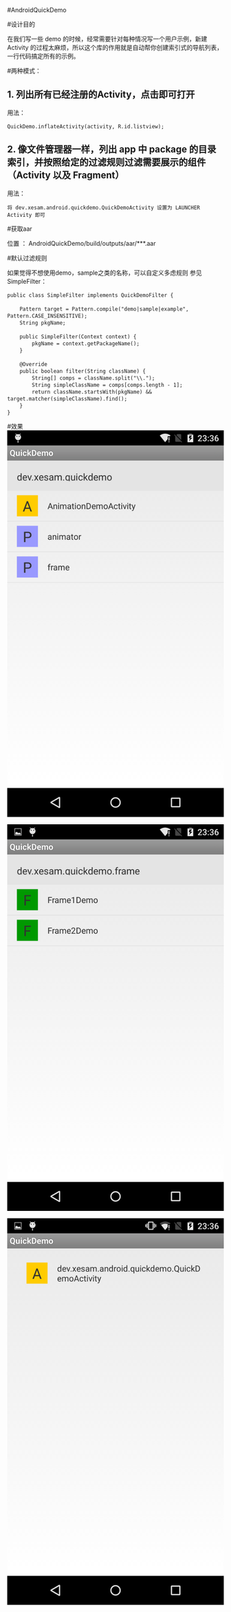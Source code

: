 #AndroidQuickDemo

#设计目的

在我们写一些 demo 的时候，经常需要针对每种情况写一个用户示例，新建 Activity 的过程太麻烦，所以这个库的作用就是自动帮你创建索引式的导航列表，一行代码搞定所有的示例。

#两种模式：

## 1. 列出所有已经注册的Activity，点击即可打开

用法：

    QuickDemo.inflateActivity(activity, R.id.listview);

## 2. 像文件管理器一样，列出 app 中 package 的目录索引，并按照给定的过滤规则过滤需要展示的组件（Activity 以及 Fragment）

用法：

    将 dev.xesam.android.quickdemo.QuickDemoActivity 设置为 LAUNCHER Activity 即可

#获取aar

位置 ： AndroidQuickDemo/build/outputs/aar/***.aar

#默认过滤规则

如果觉得不想使用demo，sample之类的名称，可以自定义多虑规则 参见 SimpleFilter：

    public class SimpleFilter implements QuickDemoFilter {

        Pattern target = Pattern.compile("demo|sample|example", Pattern.CASE_INSENSITIVE);
        String pkgName;

        public SimpleFilter(Context context) {
            pkgName = context.getPackageName();
        }

        @Override
        public boolean filter(String className) {
            String[] comps = className.split("\\.");
            String simpleClassName = comps[comps.length - 1];
            return className.startsWith(pkgName) && target.matcher(simpleClassName).find();
        }
    }

#效果
![Screenshot_2015-08-12-23-36-42.png](./Screenshot_2015-08-12-23-36-42.png)

![Screenshot_2015-08-12-23-36-47.png](./Screenshot_2015-08-12-23-36-47.png)

![Screenshot_2015-08-12-23-36-53.png](./Screenshot_2015-08-12-23-36-53.png)


